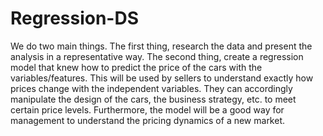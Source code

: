 # Regression-DS

We do two main things. The first thing, research the data and present the analysis in a representative way. The second thing, create a regression model that knew how to predict the price of the cars with the variables/features. This will be used by sellers to understand exactly how prices change with the independent variables. They can accordingly manipulate the design of the cars, the business strategy, etc. to
meet certain price levels. Furthermore, the model will be a good way for management to understand the pricing dynamics of a new market.
